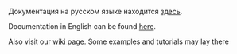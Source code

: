 Документация на русском языке находится [здесь](/cocaine/cocaine-docs-ru/wiki).

Documentation in English can be found [here](https://github.com/cocaine/cocaine-docs-en/wiki).

Also visit our [wiki page](https://github.com/cocaine/cocaine-framework-python/wiki). Some examples and tutorials may lay there
